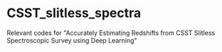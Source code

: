 # CSST_slitless_spectra
Relevant codes for "Accurately Estimating Redshifts from CSST Slitless Spectroscopic Survey using Deep Learning"
